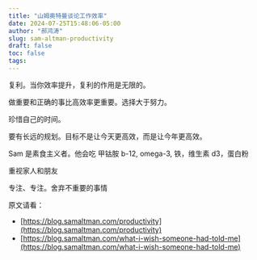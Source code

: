 ```yaml
---
title: "山姆奥特曼谈论工作效率"
date: 2024-07-25T15:48:06-05:00
author: "郝鸿涛"
slug: sam-altman-productivity
draft: false
toc: false
tags: 
---
```

复利。当你效率提升，复利的作用是无限的。

做重要和正确的事比高效率更重要。选择大于努力。

珍惜自己的时间。

要有长远的规划。目标不是让今天更高效，而是让今年更高效。

Sam 是素食主义者。他会吃 甲钴胺 b-12, omega-3, 铁，维生素 d3，蛋白粉

重视家人和朋友

专注、专注。舍弃不重要的事情

原文请看：

- [https://blog.samaltman.com/productivity](https://blog.samaltman.com/productivity)
- [https://blog.samaltman.com/what-i-wish-someone-had-told-me](https://blog.samaltman.com/what-i-wish-someone-had-told-me)

